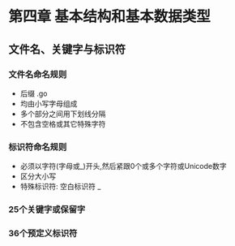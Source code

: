 # 第四章 基本结构和基本数据类型

## 文件名、关键字与标识符

### 文件名命名规则
+ 后缀 .go  
+ 均由小写字母组成
+ 多个部分之间用下划线分隔
+ 不包含空格或其它特殊字符
### 标识符命名规则
+ 必须以字符(字母或_)开头,然后紧跟0个或多个字符或Unicode数字
+ 区分大小写
+ 特殊标识符: 空白标识符 _
### 25个关键字或保留字

### 36个预定义标识符